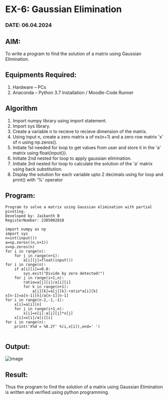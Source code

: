 # EX-6: Gaussian Elimination
### DATE: 06.04.2024
## AIM:
To write a program to find the solution of a matrix using Gaussian Elimination.

## Equipments Required:
1. Hardware – PCs
2. Anaconda – Python 3.7 Installation / Moodle-Code Runner

## Algorithm
1. Import numpy library using import statement.
2. Import sys library.
3. Create a variable n to recieve to recieve dimension of the matrix.
4. Using input n, create a zero matrix a of nx(n+1) and a zero row matrix 'x' of n using np.zeros().
5. Initiate 1st needed for loop to get values from user and store it in the 'a' matrix using float(input()).
6. Initiate 2nd nested for loop to apply gaussian elimination.
7. Initiate 3rd nested for loop to calculate the solution of the 'a' matrix using back substitution.
8. Display the solution for each variable upto 2 decimals using for loop and print() with '%' operator

## Program:
```
Program to solve a matrix using Gaussian elimination with partial pivoting.
Developed by: Jaikanth B
RegisterNumber: 2305002010

import numpy as np
import sys
n=int(input())
a=np.zeros((n,n+1))
x=np.zeros(n)
for i in range(n):
    for j in range(n+1):
        a[i][j]=float(input())
for i in range(n):
    if a[i][i]==0.0:
        sys.exit("Divide by zero detected!")
    for j in range(i+1,n):
        ratio=a[j][i]/a[i][i]
        for k in range(n+1):
            a[j][k]=a[j][k]-ratio*a[i][k]
x[n-1]=a[n-1][n]/a[n-1][n-1]
for i in range(n-2,-1,-1):
    x[i]=a[i][n]
    for j in range(i+1,n):
        x[i]=x[i]-a[i][j]*x[j]
    x[i]=x[i]/a[i][i]
for i in range(n):
    print('X%d = %0.2f' %(i,x[i]),end=' ')


```

## Output:
![image](https://github.com/jaikanth25/Gaussian/assets/155935294/c63a382c-e9ad-4613-9956-056bc8568780)



## Result:
Thus the program to find the solution of a matrix using Gaussian Elimination is written and verified using python programming.

